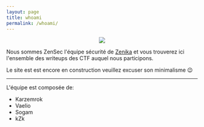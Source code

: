 ```yaml
---
layout: page
title: whoami
permalink: /whoami/
---
```


<p style="text-align: center">
<img style="max-width:300px" src="/static/zensec-logo.png">
</p>

Nous sommes ZenSec l'équipe sécurité de [Zenika](https://zenika.com) et vous trouverez ici l'ensemble des writeups 
des CTF auquel nous participons.

Le site est est encore en construction veuillez excuser son minimalisme :wink:

----

L'équipe est composée de:

* Karzemrok
* Vaelio
* Sogam
* kZk



